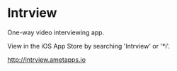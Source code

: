 # Intrview
One-way video interviewing app.

View in the iOS App Store by searching 'Intrview' or '*i'.

http://intrview.ametapps.io
